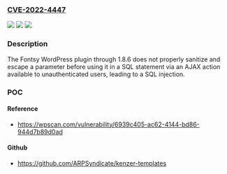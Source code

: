 ### [CVE-2022-4447](https://cve.mitre.org/cgi-bin/cvename.cgi?name=CVE-2022-4447)
![](https://img.shields.io/static/v1?label=Product&message=Fontsy&color=blue)
![](https://img.shields.io/static/v1?label=Version&message=%3D%200%20&color=brighgreen)
![](https://img.shields.io/static/v1?label=Vulnerability&message=CWE-89%20SQL%20Injection&color=brighgreen)

### Description

The Fontsy WordPress plugin through 1.8.6 does not properly sanitize and escape a parameter before using it in a SQL statement via an AJAX action available to unauthenticated users, leading to a SQL injection.

### POC

#### Reference
- https://wpscan.com/vulnerability/6939c405-ac62-4144-bd86-944d7b89d0ad

#### Github
- https://github.com/ARPSyndicate/kenzer-templates

